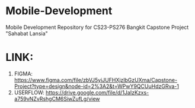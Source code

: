 # Mobile-Development
Mobile Development Repository for CS23-PS276 Bangkit Capstone Project "Sahabat Lansia"

# LINK:
1. FIGMA: https://www.figma.com/file/zbVJ5yiJUFHXjzlbGzUXma/Capstone-Project?type=design&node-id=2%3A2&t=WPwY9QCUuHdzGRva-1
2. USERFLOW: https://drive.google.com/file/d/1JaIzKzxs-a759vNZvRshgCM6SiwZufLg/view
